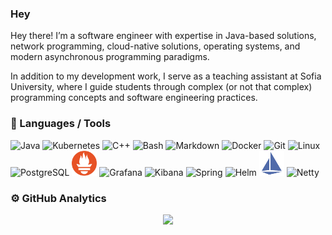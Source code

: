 ### Hey

Hey there! I’m a software engineer with expertise in Java-based solutions, network programming, cloud-native solutions, operating systems, and modern asynchronous programming paradigms.

In addition to my development work, I serve as a teaching assistant at Sofia University, where I guide students through complex (or not that complex) programming concepts and software engineering practices.

### 🔧 Languages / Tools

<p align="left">
  <img src="https://cdn.jsdelivr.net/gh/devicons/devicon/icons/java/java-original.svg" alt="Java" width="40" height="40"/>
  <img src="https://cdn.jsdelivr.net/gh/devicons/devicon/icons/kubernetes/kubernetes-plain.svg" alt="Kubernetes" width="40" height="40"/>
  <img src="https://cdn.jsdelivr.net/gh/devicons/devicon/icons/cplusplus/cplusplus-original.svg" alt="C++" width="40" height="40"/>
  <img src="https://cdn.jsdelivr.net/gh/devicons/devicon/icons/bash/bash-original.svg" alt="Bash" width="40" height="40"/>
  <img src="https://cdn.jsdelivr.net/gh/devicons/devicon/icons/markdown/markdown-original.svg" alt="Markdown" width="40" height="40"/>
  <img src="https://cdn.jsdelivr.net/gh/devicons/devicon/icons/docker/docker-original.svg" alt="Docker" width="40" height="40"/>
  <img src="https://cdn.jsdelivr.net/gh/devicons/devicon/icons/git/git-original.svg" alt="Git" width="40" height="40"/>
  <img src="https://cdn.jsdelivr.net/gh/devicons/devicon/icons/linux/linux-original.svg" alt="Linux" width="40" height="40"/>
  <img src="https://cdn.jsdelivr.net/gh/devicons/devicon/icons/postgresql/postgresql-original.svg" alt="PostgreSQL" width="40" height="40"/>
  <img src="https://raw.githubusercontent.com/devicons/devicon/master/icons/prometheus/prometheus-original.svg" alt="Prometheus" width="40" height="40"/>
  <img src="https://cdn.jsdelivr.net/gh/devicons/devicon/icons/grafana/grafana-original.svg" alt="Grafana" width="40" height="40"/>
  <img src="https://raw.githubusercontent.com/gilbarbara/logos/main/logos/kibana.svg" alt="Kibana" width="40" height="40"/>
  <img src="https://cdn.jsdelivr.net/gh/devicons/devicon/icons/spring/spring-original.svg" alt="Spring" width="40" height="40"/>
  <img src="https://upload.wikimedia.org/wikipedia/en/thumb/5/5e/Helm_%28package_manager%29_logo.svg/250px-Helm_%28package_manager%29_logo.svg.png" alt="Helm" width="40" height="40"/>
  <img src="https://raw.githubusercontent.com/cncf/artwork/refs/heads/main/projects/istio/icon/color/istio-icon-color.svg" alt="Istio" width="40" height="40"/>
  <img src="https://upload.wikimedia.org/wikipedia/commons/8/87/JBoss-Netty-logo.png" alt="Netty" width="40" height="40"/>
</p>

### ⚙️ GitHub Analytics

<p align="center">
<a href="https://github.com/penev-ff">
  <img height="180em" src="https://github-readme-stats-eight-theta.vercel.app/api?username=penev-ff&show_icons=true&theme=merko&include_all_commits=true&count_private=true"/>
</a>
</p>
